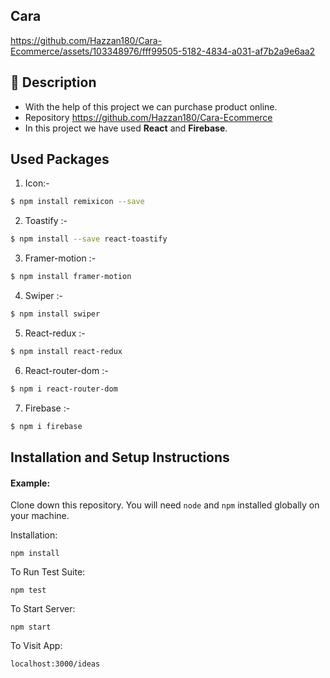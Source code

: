 
## Cara


https://github.com/Hazzan180/Cara-Ecommerce/assets/103348976/fff99505-5182-4834-a031-af7b2a9e6aa2








  
## 📝 Description
- With the help of this project we can purchase product online.
- Repository https://github.com/Hazzan180/Cara-Ecommerce
- In this project we have used **React** and **Firebase**.

## Used Packages 
1.  Icon:-
```bash
$ npm install remixicon --save
```
2. Toastify :-
```bash
$ npm install --save react-toastify
```
3. Framer-motion  :-
```bash
$ npm install framer-motion
```
4. Swiper  :-
```bash
$ npm install swiper
```
5.  React-redux :-
```bash
$ npm install react-redux
```
6.  React-router-dom :-
```bash
$ npm i react-router-dom
```
7.  Firebase :-
```bash
$ npm i firebase
```

## Installation and Setup Instructions

#### Example:  

Clone down this repository. You will need `node` and `npm` installed globally on your machine.  

Installation:

`npm install`  

To Run Test Suite:  

`npm test`  

To Start Server:

`npm start`  

To Visit App:

`localhost:3000/ideas`  

